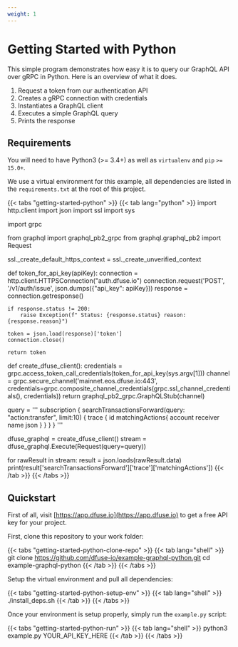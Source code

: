 ```yaml
---
weight: 1
---
```


# Getting Started with Python

This simple program demonstrates how easy it is to query our GraphQL API over gRPC in Python. Here is an overview of what it does.

1. Request a token from our authentication API
1. Creates a gRPC connection with credentials
1. Instantiates a GraphQL client
1. Executes a simple GraphQL query
1. Prints the response

## Requirements

You will need to have Python3 (>= 3.4+) as well as `virtualenv` and `pip`
`>= 15.0+`.

We use a virtual environment for this example, all dependencies are listed
in the `requirements.txt` at the root of this project.

{{< tabs "getting-started-python" >}}
{{< tab lang="python" >}}
import http.client
import json
import ssl
import sys

import grpc

from graphql import graphql_pb2_grpc
from graphql.graphql_pb2 import Request

ssl._create_default_https_context = ssl._create_unverified_context


def token_for_api_key(apiKey):
    connection = http.client.HTTPSConnection("auth.dfuse.io")
    connection.request('POST', '/v1/auth/issue', json.dumps({"api_key": apiKey}))
    response = connection.getresponse()

    if response.status != 200:
        raise Exception(f" Status: {response.status} reason: {response.reason}")

    token = json.load(response)['token']
    connection.close()

    return token


def create_dfuse_client():
    credentials = grpc.access_token_call_credentials(token_for_api_key(sys.argv[1]))
    channel = grpc.secure_channel('mainnet.eos.dfuse.io:443',
                                  credentials=grpc.composite_channel_credentials(grpc.ssl_channel_credentials(),
                                                                                 credentials))
    return graphql_pb2_grpc.GraphQLStub(channel)


query = '''
subscription {
  searchTransactionsForward(query: "action:transfer", limit:10) {
    trace {
      id
      matchingActions{
        account
        receiver
        name 
        json
      }
    }
  }
}
'''

dfuse_graphql = create_dfuse_client()
stream = dfuse_graphql.Execute(Request(query=query))

for rawResult in stream:
    result = json.loads(rawResult.data)
    print(result['searchTransactionsForward']['trace']['matchingActions'])
{{< /tab >}}
{{< /tabs >}}

## Quickstart

First of all, visit [https://app.dfuse.io](https://app.dfuse.io) to get
a free API key for your project.

First, clone this repository to your work folder:

{{< tabs "getting-started-python-clone-repo" >}}
{{< tab lang="shell" >}}
git clone https://github.com/dfuse-io/example-graphql-python.git
cd example-graphql-python
{{< /tab >}}
{{< /tabs >}}

Setup the virtual environment and pull all dependencies:

{{< tabs "getting-started-python-setup-env" >}}
{{< tab lang="shell" >}}
./install_deps.sh
{{< /tab >}}
{{< /tabs >}}

Once your environment is setup properly, simply run the `example.py` script:

{{< tabs "getting-started-python-run" >}}
{{< tab lang="shell" >}}
python3 example.py YOUR_API_KEY_HERE
{{< /tab >}}
{{< /tabs >}}

<!-- Hiding these links for now, because they are all specific to EOSIO -->
<!-- ## Useful links

- Docs: [dfuse Search query language](#dfuse-query-language)
- On mainnet: [GraphiQL](https://mainnet.eos.dfuse.io/graphiql/) A graphic graphql editor and API documentation browser. -->